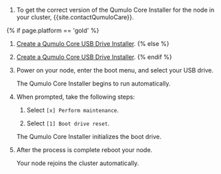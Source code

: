 1. To get the correct version of the Qumulo Core Installer for the node in your cluster, {{site.contactQumuloCare}}.

{% if page.platform == 'gold' %}
1. [Create a Qumulo Core USB Drive Installer](../gold-tier-hardware-servicing-guide/getting-started/creating-usb-drive-installer.html).
{% else %}
1. [Create a Qumulo Core USB Drive Installer](../getting-started/creating-usb-drive-installer.html).
{% endif %}

1. Power on your node, enter the boot menu, and select your USB drive.

   The Qumulo Core Installer begins to run automatically.
   
1. When prompted, take the following steps:

   1. Select `[x] Perform maintenance`.

   1. Select `[1] Boot drive reset`.

   The Qumulo Core Installer initializes the boot drive.

1. After the process is complete reboot your node.

   Your node rejoins the cluster automatically.
